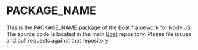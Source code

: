 # PACKAGE_NAME
This is the PACKAGE_NAME package of the Boat framework for Node.JS. The source code is located in the main [Boat](https://github.com/orbital-js/orbital) repository. Please file issues and pull requests against that repository.
